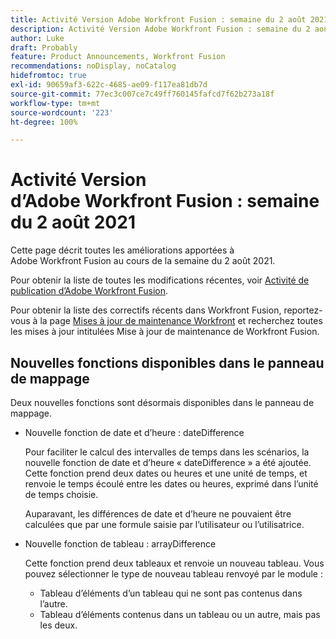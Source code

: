 ```yaml
---
title: Activité Version Adobe Workfront Fusion : semaine du 2 août 2021
description: Activité Version Adobe Workfront Fusion : semaine du 2 août 2021
author: Luke
draft: Probably
feature: Product Announcements, Workfront Fusion
recommendations: noDisplay, noCatalog
hidefromtoc: true
exl-id: 90659af3-622c-4685-ae09-f117ea81db7d
source-git-commit: 77ec3c007ce7c49ff760145fafcd7f62b273a18f
workflow-type: tm+mt
source-wordcount: '223'
ht-degree: 100%

---
```


# Activité Version d’Adobe Workfront Fusion : semaine du 2 août 2021

Cette page décrit toutes les améliorations apportées à Adobe Workfront Fusion au cours de la semaine du 2 août 2021.

Pour obtenir la liste de toutes les modifications récentes, voir [Activité de publication d’Adobe Workfront Fusion](/help/workfront-fusion/fusion-product-releases/fusion-release-activity.md).

Pour obtenir la liste des correctifs récents dans Workfront Fusion, reportez-vous à la page [Mises à jour de maintenance Workfront](https://experienceleague.adobe.com/docs/workfront-known-issues/releases/current-updates.html) et recherchez toutes les mises à jour intitulées Mise à jour de maintenance de Workfront Fusion.


## Nouvelles fonctions disponibles dans le panneau de mappage

Deux nouvelles fonctions sont désormais disponibles dans le panneau de mappage.

* Nouvelle fonction de date et d’heure : dateDifference

  Pour faciliter le calcul des intervalles de temps dans les scénarios, la nouvelle fonction de date et d’heure « dateDifference » a été ajoutée. Cette fonction prend deux dates ou heures et une unité de temps, et renvoie le temps écoulé entre les dates ou heures, exprimé dans l’unité de temps choisie.

  Auparavant, les différences de date et d’heure ne pouvaient être calculées que par une formule saisie par l’utilisateur ou l’utilisatrice.

* Nouvelle fonction de tableau : arrayDifference

  Cette fonction prend deux tableaux et renvoie un nouveau tableau. Vous pouvez sélectionner le type de nouveau tableau renvoyé par le module :

   * Tableau d’éléments d’un tableau qui ne sont pas contenus dans l’autre.
   * Tableau d’éléments contenus dans un tableau ou un autre, mais pas les deux.
